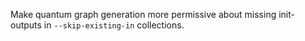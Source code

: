 Make quantum graph generation more permissive about missing init-outputs in `--skip-existing-in` collections.
